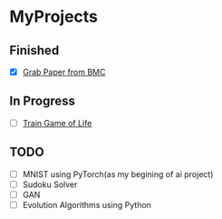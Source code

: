 # MyProjects

## Finished

- [x] [Grab Paper from BMC](./grab_papers_from_bmc)


## In Progress

- [ ] [Train Game of Life](./game_of_life)

## TODO

- [ ] MNIST using PyTorch(as my begining of ai project)
- [ ] Sudoku Solver
- [ ] GAN
- [ ] Evolution Algorithms using Python
